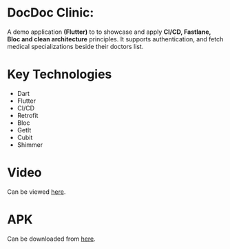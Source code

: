 # DocDoc Clinic:

A demo application **(Flutter)** to  to showcase and apply **CI/CD, Fastlane, Bloc and clean architecture** principles. It supports authentication, and fetch medical specializations beside their doctors list.

# Key Technologies
- Dart
- Flutter
- CI/CD
- Retrofit
- Bloc
- GetIt
- Cubit
- Shimmer
# Video
Can be viewed [here](https://drive.google.com/file/d/1vImE-xGE9uxCZTuKjvWQzyo-NXh1Lp7o/view?usp=drive_link).

# APK
Can be downloaded from [here](https://drive.google.com/drive/folders/1ZT9PEq5n94Blyn0zG7nGWGvPyZN8LgAs).

